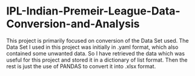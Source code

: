 # IPL-Indian-Premeir-League-Data-Conversion-and-Analysis
This project is primarily focused on conversion of the Data Set used. The Data Set I used in this project was initially in .yaml format, which also contained some unwanted data. So I have retrieved the data which was useful for this project and stored it in a dictionary of list format. Then the rest is just the use of PANDAS to convert it into .xlsx format.
